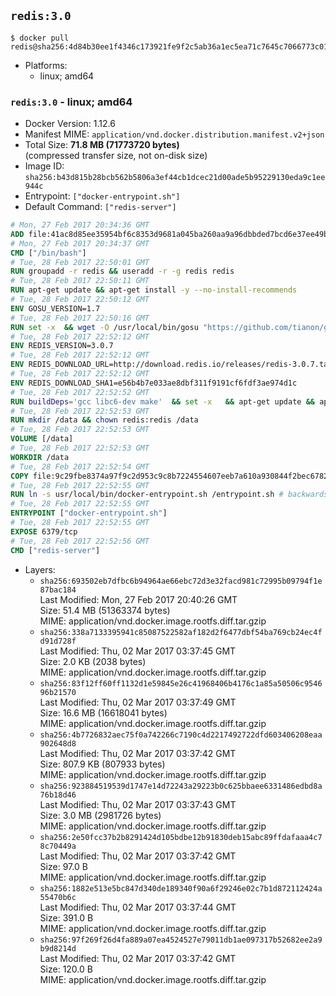 ## `redis:3.0`

```console
$ docker pull redis@sha256:4d84b30ee1f4346c173921fe9f2c5ab36a1ec5ea71c7645c7066773c018dce63
```

-	Platforms:
	-	linux; amd64

### `redis:3.0` - linux; amd64

-	Docker Version: 1.12.6
-	Manifest MIME: `application/vnd.docker.distribution.manifest.v2+json`
-	Total Size: **71.8 MB (71773720 bytes)**  
	(compressed transfer size, not on-disk size)
-	Image ID: `sha256:b43d815b28bcb562b5806a3ef44cb1dcec21d00ade5b95229130eda9c1ee944c`
-	Entrypoint: `["docker-entrypoint.sh"]`
-	Default Command: `["redis-server"]`

```dockerfile
# Mon, 27 Feb 2017 20:34:36 GMT
ADD file:41ac8d85ee35954bf6c8353d9681a045ba260aa9a96dbbded7bcd6e37ee49bea in / 
# Mon, 27 Feb 2017 20:34:37 GMT
CMD ["/bin/bash"]
# Tue, 28 Feb 2017 22:50:01 GMT
RUN groupadd -r redis && useradd -r -g redis redis
# Tue, 28 Feb 2017 22:50:11 GMT
RUN apt-get update && apt-get install -y --no-install-recommends 		ca-certificates 		wget 	&& rm -rf /var/lib/apt/lists/*
# Tue, 28 Feb 2017 22:50:12 GMT
ENV GOSU_VERSION=1.7
# Tue, 28 Feb 2017 22:50:16 GMT
RUN set -x 	&& wget -O /usr/local/bin/gosu "https://github.com/tianon/gosu/releases/download/$GOSU_VERSION/gosu-$(dpkg --print-architecture)" 	&& wget -O /usr/local/bin/gosu.asc "https://github.com/tianon/gosu/releases/download/$GOSU_VERSION/gosu-$(dpkg --print-architecture).asc" 	&& export GNUPGHOME="$(mktemp -d)" 	&& gpg --keyserver ha.pool.sks-keyservers.net --recv-keys B42F6819007F00F88E364FD4036A9C25BF357DD4 	&& gpg --batch --verify /usr/local/bin/gosu.asc /usr/local/bin/gosu 	&& rm -r "$GNUPGHOME" /usr/local/bin/gosu.asc 	&& chmod +x /usr/local/bin/gosu 	&& gosu nobody true
# Tue, 28 Feb 2017 22:52:12 GMT
ENV REDIS_VERSION=3.0.7
# Tue, 28 Feb 2017 22:52:12 GMT
ENV REDIS_DOWNLOAD_URL=http://download.redis.io/releases/redis-3.0.7.tar.gz
# Tue, 28 Feb 2017 22:52:12 GMT
ENV REDIS_DOWNLOAD_SHA1=e56b4b7e033ae8dbf311f9191cf6fdf3ae974d1c
# Tue, 28 Feb 2017 22:52:52 GMT
RUN buildDeps='gcc libc6-dev make' 	&& set -x 	&& apt-get update && apt-get install -y $buildDeps --no-install-recommends 	&& rm -rf /var/lib/apt/lists/* 	&& wget -O redis.tar.gz "$REDIS_DOWNLOAD_URL" 	&& echo "$REDIS_DOWNLOAD_SHA1 *redis.tar.gz" | sha1sum -c - 	&& mkdir -p /usr/src/redis 	&& tar -xzf redis.tar.gz -C /usr/src/redis --strip-components=1 	&& rm redis.tar.gz 	&& make -C /usr/src/redis 	&& make -C /usr/src/redis install 	&& rm -r /usr/src/redis 	&& apt-get purge -y --auto-remove $buildDeps
# Tue, 28 Feb 2017 22:52:53 GMT
RUN mkdir /data && chown redis:redis /data
# Tue, 28 Feb 2017 22:52:53 GMT
VOLUME [/data]
# Tue, 28 Feb 2017 22:52:53 GMT
WORKDIR /data
# Tue, 28 Feb 2017 22:52:54 GMT
COPY file:9c29fbe8374a97f9c2d953c9c8b7224554607eeb7a610a930844f2bec678265c in /usr/local/bin/ 
# Tue, 28 Feb 2017 22:52:55 GMT
RUN ln -s usr/local/bin/docker-entrypoint.sh /entrypoint.sh # backwards compat
# Tue, 28 Feb 2017 22:52:55 GMT
ENTRYPOINT ["docker-entrypoint.sh"]
# Tue, 28 Feb 2017 22:52:55 GMT
EXPOSE 6379/tcp
# Tue, 28 Feb 2017 22:52:56 GMT
CMD ["redis-server"]
```

-	Layers:
	-	`sha256:693502eb7dfbc6b94964ae66ebc72d3e32facd981c72995b09794f1e87bac184`  
		Last Modified: Mon, 27 Feb 2017 20:40:26 GMT  
		Size: 51.4 MB (51363374 bytes)  
		MIME: application/vnd.docker.image.rootfs.diff.tar.gzip
	-	`sha256:338a7133395941c85087522582af182d2f6477dbf54ba769cb24ec4fd91d728f`  
		Last Modified: Thu, 02 Mar 2017 03:37:45 GMT  
		Size: 2.0 KB (2038 bytes)  
		MIME: application/vnd.docker.image.rootfs.diff.tar.gzip
	-	`sha256:83f12ff60ff1132d1e59845e26c41968406b4176c1a85a50506c954696b21570`  
		Last Modified: Thu, 02 Mar 2017 03:37:49 GMT  
		Size: 16.6 MB (16618041 bytes)  
		MIME: application/vnd.docker.image.rootfs.diff.tar.gzip
	-	`sha256:4b7726832aec75f0a742266c7190c4d2217492722dfd603406208eaa902648d8`  
		Last Modified: Thu, 02 Mar 2017 03:37:42 GMT  
		Size: 807.9 KB (807933 bytes)  
		MIME: application/vnd.docker.image.rootfs.diff.tar.gzip
	-	`sha256:923884519539d1747e14d72243a29223b0c625bbaee6331486edbd8a76b18d46`  
		Last Modified: Thu, 02 Mar 2017 03:37:43 GMT  
		Size: 3.0 MB (2981726 bytes)  
		MIME: application/vnd.docker.image.rootfs.diff.tar.gzip
	-	`sha256:2e50fcc37b2b8291424d105bdbe12b91830deb15abc89ffdafaaa4c78c70449a`  
		Last Modified: Thu, 02 Mar 2017 03:37:42 GMT  
		Size: 97.0 B  
		MIME: application/vnd.docker.image.rootfs.diff.tar.gzip
	-	`sha256:1882e513e5bc847d340de189340f90a6f29246e02c7b1d872112424a55470b6c`  
		Last Modified: Thu, 02 Mar 2017 03:37:44 GMT  
		Size: 391.0 B  
		MIME: application/vnd.docker.image.rootfs.diff.tar.gzip
	-	`sha256:97f269f26d4fa889a07ea4524527e79011db1ae097317b52682ee2a9b9d8214d`  
		Last Modified: Thu, 02 Mar 2017 03:37:42 GMT  
		Size: 120.0 B  
		MIME: application/vnd.docker.image.rootfs.diff.tar.gzip
